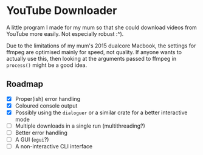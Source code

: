 # YouTube Downloader

A little program I made for my mum so that she could download videos from YouTube more easily. Not especially robust :^).

Due to the limitations of my mum's 2015 dualcore Macbook, the settings for
ffmpeg are optimised mainly for speed, not quality. If anyone wants to actually
use this, then looking at the arguments passed to ffmpeg in `process()` might be
a good idea.

## Roadmap
- [X] Proper(ish) error handling
- [X] Coloured console output
- [X] Possibly using the `dialoguer` or a similar crate for a better interactive mode
- [ ] Multiple downloads in a single run (multithreading?)
- [ ] Better error handling
- [ ] A GUI (`egui`?)
- [ ] A non-interactive CLI interface